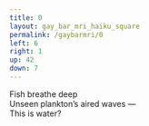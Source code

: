 ```yaml
---
title: 0
layout: gay_bar_mri_haiku_square
permalink: /gaybarmri/0
left: 6
right: 1
up: 42
down: 7
---
```

Fish breathe deep  
Unseen plankton’s aired waves —  
This is water?  